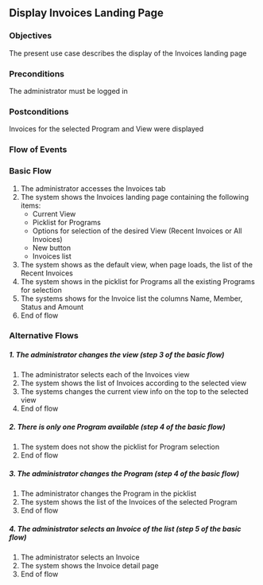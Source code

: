 ## Display Invoices Landing Page

### Objectives
The present use case describes the display of the Invoices landing page

### Preconditions
The administrator must be logged in

### Postconditions
Invoices for the selected Program and View were displayed

### Flow of Events

### Basic Flow
1. The administrator accesses the Invoices tab 
2. The system shows the Invoices landing page containing the following items:
   - Current View
   - Picklist for Programs
   - Options for selection of the desired View (Recent Invoices or All Invoices)
   - New button
   - Invoices list
3. The system shows as the default view, when page loads, the list of the Recent Invoices
4. The system shows in the picklist for Programs all the existing Programs for selection
5. The systems shows for the Invoice list the columns Name, Member, Status and Amount 	
6. End of flow

### Alternative Flows

##### 1. The administrator changes the view (step 3 of the basic flow)
   1. The administrator selects each of the Invoices view
   2. The system shows the list of Invoices according to the selected view
   3. The systems changes the current view info on the top to the selected view
   4. End of flow 
   
##### 2. There is only one Program available (step 4 of the basic flow)
   1. The system does not show the picklist for Program selection
   2. End of flow
   
##### 3. The administrator changes the Program (step 4 of the basic flow)
   1. The administrator changes the Program in the picklist
   2. The system shows the list of the Invoices of the selected Program
   3. End of flow
   
##### 4. The administrator selects an Invoice of the list (step 5 of the basic flow)
   1. The administrator selects an Invoice
   2. The system shows the Invoice detail page
   3. End of flow
